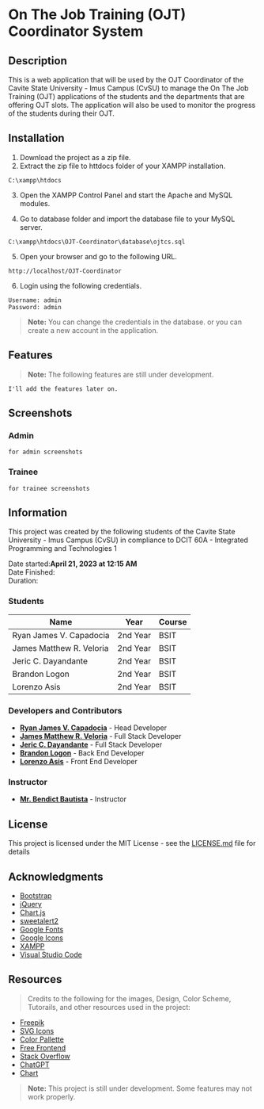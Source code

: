 # On The Job Training (OJT) Coordinator System
## Description
This is a web application that will be used by the OJT Coordinator of the Cavite State University - Imus Campus (CvSU) to manage the On The Job Training (OJT) applications of the students and the departments that are offering OJT slots. The application will also be used to monitor the progress of the students during their OJT.

## Installation
1. Download the project as a zip file.
2. Extract the zip file to httdocs folder of your XAMPP installation.
```
C:\xampp\htdocs
```
3. Open the XAMPP Control Panel and start the Apache and MySQL modules.

4. Go to database folder and import the database file to your MySQL server.
```
C:\xampp\htdocs\OJT-Coordinator\database\ojtcs.sql
```
5. Open your browser and go to the following URL.
```
http://localhost/OJT-Coordinator
```
6. Login using the following credentials.
```
Username: admin
Password: admin
```
> **Note:** You can change the credentials in the database. or you can create a new account in the application.

## Features
> **Note:** The following features are still under development.

`I'll add the features later on.`

## Screenshots
### Admin
`for admin screenshots`
### Trainee
`for trainee screenshots`

## Information
This project was created by the following students of the Cavite State University - Imus Campus (CvSU) in compliance to DCIT 60A - Integrated Programming and Technologies 1

Date started:**April 21, 2023 at 12:15 AM**  
Date Finished:  
Duration:  

### Students
<div align="center">

| Name | Year | Course |
| --- | --- | --- |
| Ryan James V. Capadocia | 2nd Year | BSIT |
| James Matthew R. Veloria | 2nd Year | BSIT |
| Jeric C. Dayandante | 2nd Year | BSIT |
| Brandon Logon | 2nd Year | BSIT |
| Lorenzo Asis | 2nd Year | BSIT |

</div>

### Developers and Contributors
- [**Ryan James V. Capadocia**](https://github.com/Unknownplanet40) - Head Developer
- [**James Matthew R. Veloria**](https://github.com/JamesVeloria16) - Full Stack Developer
-  [**Jeric C. Dayandante**](https://github.com/kuya-G) - Full Stack Developer
- [**Brandon Logon**](#developers-and-contributors) - Back End Developer
- [**Lorenzo Asis**](#developers-and-contributors) - Front End Developer

### Instructor
- [**Mr. Bendict Bautista**](#instructor) - Instructor

## License
This project is licensed under the MIT License - see the [LICENSE.md](LICENSE.md) file for details

## Acknowledgments
- [Bootstrap](https://getbootstrap.com/)
- [jQuery](https://jquery.com/)
- [Chart.js](https://www.chartjs.org/)
- [sweetalert2](https://sweetalert2.github.io/)
- [Google Fonts](https://fonts.google.com/)
- [Google Icons](https://fonts.google.com/icons)
- [XAMPP](https://www.apachefriends.org/download.html)
- [Visual Studio Code](https://code.visualstudio.com/download)


## Resources
> Credits to the following for the images, Design, Color Scheme, Tutorails, and other resources used in the project:
- [Freepik](https://www.freepik.com/)
- [SVG Icons](https://www.svgrepo.com/collection/iconsax-duotone-filled-icons)
- [Color Pallette](https://www.color-hex.com/color-palette/77108)
- [Free Frontend](https://freefrontend.com/)
- [Stack Overflow](https://stackoverflow.com/)
- [ChatGPT](https://chat.openai.com/)
- [Chart](https://www.chartjs.org/)



> **Note:** This project is still under development. Some features may not work properly.




